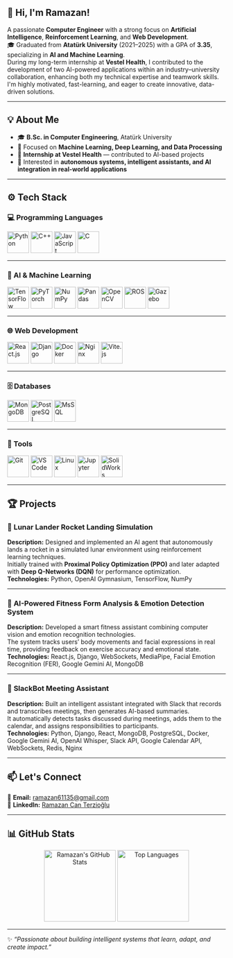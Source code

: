## 👋 Hi, I'm Ramazan!
A passionate **Computer Engineer** with a strong focus on **Artificial Intelligence**, **Reinforcement Learning**, and **Web Development**.  
🎓 Graduated from **Atatürk University** (2021–2025) with a GPA of **3.35**, specializing in **AI and Machine Learning**.  
During my long-term internship at **Vestel Health**, I contributed to the development of two AI-powered applications within an industry–university collaboration, enhancing both my technical expertise and teamwork skills.  
I'm highly motivated, fast-learning, and eager to create innovative, data-driven solutions.

---

## 💡 About Me
- 🎓 **B.Sc. in Computer Engineering**, Atatürk University  
- 🤖 Focused on **Machine Learning, Deep Learning, and Data Processing**  
- 💼 **Internship at Vestel Health** — contributed to AI-based projects  
- 🚀 Interested in **autonomous systems, intelligent assistants, and AI integration in real-world applications**

---

## ⚙️ Tech Stack  

### 💻 Programming Languages  
<p align="left">  
  <img src="https://cdn.jsdelivr.net/gh/devicons/devicon/icons/python/python-original.svg" alt="Python" width="50" height="50"/>  
  <img src="https://cdn.jsdelivr.net/gh/devicons/devicon/icons/cplusplus/cplusplus-original.svg" alt="C++" width="50" height="50"/>  
  <img src="https://cdn.jsdelivr.net/gh/devicons/devicon/icons/javascript/javascript-original.svg" alt="JavaScript" width="50" height="50"/>  
  <img src="https://cdn.jsdelivr.net/gh/devicons/devicon/icons/c/c-original.svg" alt="C" width="50" height="50"/>  
</p>  

---

### 🧠 AI & Machine Learning  
<p align="left">  
  <img src="https://cdn.jsdelivr.net/gh/devicons/devicon/icons/tensorflow/tensorflow-original.svg" alt="TensorFlow" width="50" height="50"/>  
  <img src="https://cdn.jsdelivr.net/gh/devicons/devicon/icons/pytorch/pytorch-original.svg" alt="PyTorch" width="50" height="50"/>  
  <img src="https://cdn.jsdelivr.net/gh/devicons/devicon/icons/numpy/numpy-original.svg" alt="NumPy" width="50" height="50"/>  
  <img src="https://cdn.jsdelivr.net/gh/devicons/devicon/icons/pandas/pandas-original.svg" alt="Pandas" width="50" height="50"/>  
  <img src="https://cdn.jsdelivr.net/gh/devicons/devicon/icons/opencv/opencv-original.svg" alt="OpenCV" width="50" height="50"/>  
  <img src="https://upload.wikimedia.org/wikipedia/commons/b/bb/Ros_logo.svg" alt="ROS" width="50" height="50"/>  
  <img src="https://upload.wikimedia.org/wikipedia/commons/0/08/Gazebo_logo.svg" alt="Gazebo" width="50" height="50"/>  
</p>  

---

### 🌐 Web Development  
<p align="left">  
  <img src="https://cdn.jsdelivr.net/gh/devicons/devicon/icons/react/react-original.svg" alt="React.js" width="50" height="50"/>  
  <img src="https://cdn.jsdelivr.net/gh/devicons/devicon/icons/django/django-plain.svg" alt="Django" width="50" height="50"/>  
  <img src="https://cdn.jsdelivr.net/gh/devicons/devicon/icons/docker/docker-original.svg" alt="Docker" width="50" height="50"/>  
  <img src="https://cdn.jsdelivr.net/gh/devicons/devicon/icons/nginx/nginx-original.svg" alt="Nginx" width="50" height="50"/>  
  <img src="https://cdn.jsdelivr.net/gh/devicons/devicon/icons/vite/vite-original.svg" alt="Vite.js" width="50" height="50"/>  
</p>  

---

### 🗄️ Databases  
<p align="left">  
  <img src="https://cdn.jsdelivr.net/gh/devicons/devicon/icons/mongodb/mongodb-original.svg" alt="MongoDB" width="50" height="50"/>  
  <img src="https://cdn.jsdelivr.net/gh/devicons/devicon/icons/postgresql/postgresql-original.svg" alt="PostgreSQL" width="50" height="50"/>  
  <img src="https://cdn.jsdelivr.net/gh/devicons/devicon/icons/microsoftsqlserver/microsoftsqlserver-plain.svg" alt="MsSQL" width="50" height="50"/>  
</p>  

---

### 🧰 Tools  
<p align="left">  
  <img src="https://cdn.jsdelivr.net/gh/devicons/devicon/icons/git/git-original.svg" alt="Git" width="50" height="50"/>  
  <img src="https://cdn.jsdelivr.net/gh/devicons/devicon/icons/vscode/vscode-original.svg" alt="VS Code" width="50" height="50"/>  
  <img src="https://cdn.jsdelivr.net/gh/devicons/devicon/icons/linux/linux-original.svg" alt="Linux" width="50" height="50"/>  
  <img src="https://cdn.jsdelivr.net/gh/devicons/devicon/icons/jupyter/jupyter-original.svg" alt="Jupyter" width="50" height="50"/>  
  <img src="https://cdn.jsdelivr.net/gh/devicons/devicon/icons/solidworks/solidworks-original.svg" alt="SolidWorks" width="50" height="50"/>  
</p>

---

## 🏆 Projects

### 🚀 **Lunar Lander Rocket Landing Simulation**  
**Description:** Designed and implemented an AI agent that autonomously lands a rocket in a simulated lunar environment using reinforcement learning techniques.  
Initially trained with **Proximal Policy Optimization (PPO)** and later adapted with **Deep Q-Networks (DQN)** for performance optimization.  
**Technologies:** Python, OpenAI Gymnasium, TensorFlow, NumPy  

---

### 🧠 **AI-Powered Fitness Form Analysis & Emotion Detection System**  
**Description:** Developed a smart fitness assistant combining computer vision and emotion recognition technologies.  
The system tracks users’ body movements and facial expressions in real time, providing feedback on exercise accuracy and emotional state.  
**Technologies:** React.js, Django, WebSockets, MediaPipe, Facial Emotion Recognition (FER), Google Gemini AI, MongoDB  

---

### 🤖 **SlackBot Meeting Assistant**  
**Description:** Built an intelligent assistant integrated with Slack that records and transcribes meetings, then generates AI-based summaries.  
It automatically detects tasks discussed during meetings, adds them to the calendar, and assigns responsibilities to participants.  
**Technologies:** Python, Django, React, MongoDB, PostgreSQL, Docker, Google Gemini AI, OpenAI Whisper, Slack API, Google Calendar API, WebSockets, Redis, Nginx  

---

## 📫 Let's Connect
📩 **Email:** [ramazan61135@gmail.com](mailto:ramazan61135@gmail.com)  
💼 **LinkedIn:** [Ramazan Can Terzioğlu](https://www.linkedin.com/in/ramazan-can-terzioğlu-935336298)  

---

## 📊 GitHub Stats

<p align="center">
  <img src="https://github-readme-stats.vercel.app/api?username=ramazancanterzioglu&show_icons=true&theme=radical" alt="Ramazan's GitHub Stats" height="165">
  <img src="https://github-readme-stats.vercel.app/api/top-langs/?username=ramazancanterzioglu&layout=compact&theme=radical" alt="Top Languages" height="165">
</p>

---


✨ *“Passionate about building intelligent systems that learn, adapt, and create impact.”*  
